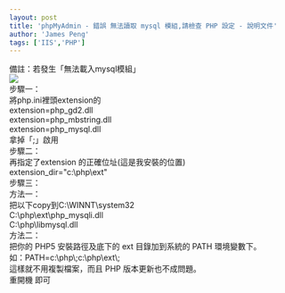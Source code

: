 ```yaml
---
layout: post
title: 'phpMyAdmin - 錯誤 無法讀取 mysql 模組,請檢查 PHP 設定 - 說明文件'
author: 'James Peng'
tags: ['IIS','PHP']
---
```


備註：若發生「無法載入mysql模組」  
[![](http://bp0.blogger.com/_AnTT9cbXdqY/R04X4Z5vHyI/AAAAAAAAAUg/RDNGrTN3r88/s320/p1.PNG)](http://bp0.blogger.com/_AnTT9cbXdqY/R04X4Z5vHyI/AAAAAAAAAUg/RDNGrTN3r88/s1600-h/p1.PNG)  
步驟一：  
將php.ini裡頭extension的  
extension=php\_gd2.dll  
extension=php\_mbstring.dll  
extension=php\_mysql.dll  
拿掉「;」啟用  
步驟二：  
再指定了extension 的正確位址(這是我安裝的位置)  
extension\_dir="c:\\php\\ext"  
步驟三：  
方法一：  
把以下copy到C:\\WINNT\\system32  
C:\\php\\ext\\php\_mysqli.dll  
C:\\php\\libmysql.dll  
方法二：  
把你的 PHP5 安裝路徑及底下的 ext 目錄加到系統的 PATH 環境變數下。  
如：PATH=c:\\php\\;c:\\php\\ext\\;  
這樣就不用複製檔案，而且 PHP 版本更新也不成問題。  
重開機 即可

